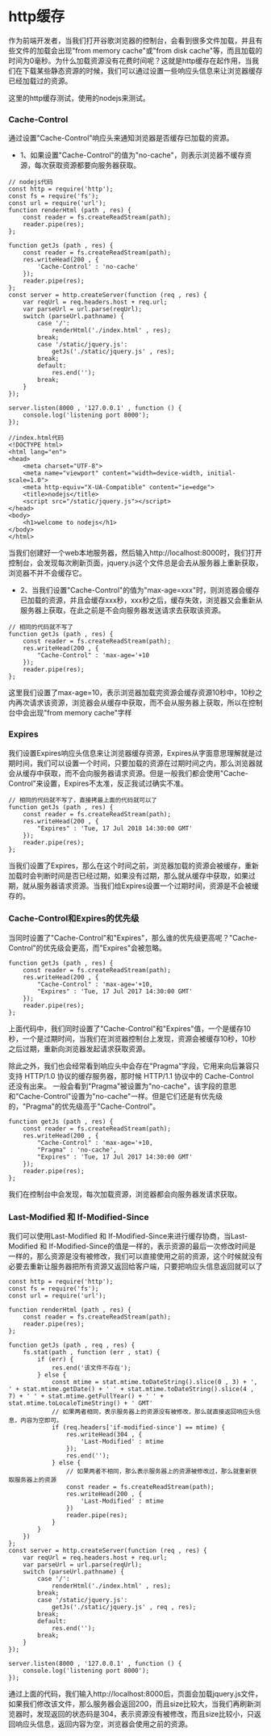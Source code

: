 # http缓存
作为前端开发者，当我们打开谷歌浏览器的控制台，会看到很多文件加载，并且有些文件的加载会出现"from memory cache"或"from disk cache"等，而且加载的时间为0毫秒。为什么加载资源没有花费时间呢？这就是http缓存在起作用，当我们在下载某些静态资源的时候，我们可以通过设置一些响应头信息来让浏览器缓存已经加载过的资源。

这里的http缓存测试，使用的nodejs来测试。

### Cache-Control
通过设置"Cache-Control"响应头来通知浏览器是否缓存已加载的资源。
- 1、如果设置"Cache-Control"的值为"no-cache"，则表示浏览器不缓存资源，每次获取资源都要向服务器获取。
```
// nodejs代码
const http = require('http');
const fs = require('fs');
const url = require('url');
function renderHtml (path , res) {
    const reader = fs.createReadStream(path);
    reader.pipe(res);
};

function getJs (path , res) {
    const reader = fs.createReadStream(path);
    res.writeHead(200 , {
        'Cache-Control' : 'no-cache'
    });
    reader.pipe(res);
};
const server = http.createServer(function (req , res) {
    var reqUrl = req.headers.host + req.url;
    var parseUrl = url.parse(reqUrl);
    switch (parseUrl.pathname) {
        case '/':
            renderHtml('./index.html' , res);
        break;
        case '/static/jquery.js':
            getJs('./static/jquery.js' , res);
        break;
        default:
            res.end('');
        break;
    }
});

server.listen(8000 , '127.0.0.1' , function () {
    console.log('listening port 8000');
});
```

```
//index.html代码
<!DOCTYPE html>
<html lang="en">
<head>
    <meta charset="UTF-8">
    <meta name="viewport" content="width=device-width, initial-scale=1.0">
    <meta http-equiv="X-UA-Compatible" content="ie=edge">
    <title>nodejs</title>
    <script src="/static/jquery.js"></script>
</head>
<body>
    <h1>welcome to nodejs</h1>
</body>
</html>
```
当我们创建好一个web本地服务器，然后输入http://localhost:8000时，我们打开控制台，会发现每次刷新页面，jquery.js这个文件总是会去从服务器上重新获取，浏览器不并不会缓存它。


- 2、当我们设置"Cache-Control"的值为"max-age=xxx"时，则浏览器会缓存已加载的资源，并且会缓存xxx秒，xxx秒之后，缓存失效，浏览器又会重新从服务器上获取，在此之前是不会向服务器发送请求去获取该资源。
```
// 相同的代码就不写了
function getJs (path , res) {
    const reader = fs.createReadStream(path);
    res.writeHead(200 , {
        "Cache-Control" : 'max-age='+10
    });
    reader.pipe(res);
};
```
这里我们设置了max-age=10，表示浏览器加载完资源会缓存资源10秒中，10秒之内再次请求该资源，浏览器会从缓存中获取，而不会从服务器上获取，所以在控制台中会出现"from memory cache"字样
### Expires
我们设置Expires响应头信息来让浏览器缓存资源，Expires从字面意思理解就是过期时间，我们可以设置一个时间，只要加载的资源在过期时间之内，那么浏览器就会从缓存中获取，而不会向服务器请求资源。但是一般我们都会使用"Cache-Control"来设置，Expires不太准，反正我试过确实不准。
```
// 相同的代码就不写了，直接拷最上面的代码就可以了
function getJs (path , res) {
    const reader = fs.createReadStream(path);
    res.writeHead(200 , {
        "Expires" : 'Tue, 17 Jul 2018 14:30:00 GMT'
    });
    reader.pipe(res);
};
```
当我们设置了Expires，那么在这个时间之前，浏览器加载的资源会被缓存，重新加载时会判断时间是否已经过期，如果没有过期，那么就从缓存中获取，如果过期，就从服务器请求资源。当我们给Expires设置一个过期时间，资源是不会被缓存的。
### Cache-Control和Expires的优先级
当同时设置了"Cache-Control"和"Expires"，那么谁的优先级更高呢？"Cache-Control"的优先级会更高，而"Expires"会被忽略。
```
function getJs (path , res) {
    const reader = fs.createReadStream(path);
    res.writeHead(200 , {
        "Cache-Control" : 'max-age='+10,
        "Expires" : 'Tue, 17 Jul 2017 14:30:00 GMT'
    });
    reader.pipe(res);
};
```
上面代码中，我们同时设置了"Cache-Control"和"Expires"值，一个是缓存10秒，一个是过期时间，当我们在浏览器控制台上发现，资源会被缓存10秒，10秒之后过期，重新向浏览器发起请求获取资源。

除此之外，我们也会经常看到响应头中会存在"Pragma"字段，它用来向后兼容只支持 HTTP/1.0 协议的缓存服务器，那时候 HTTP/1.1 协议中的 Cache-Control 还没有出来。 一般会看到"Pragma"被设置为"no-cache"，该字段的意思和"Cache-Control"设置为"no-cache"一样。但是它们还是有优先级的，"Pragma"的优先级高于"Cache-Control"。
```
function getJs (path , res) {
    const reader = fs.createReadStream(path);
    res.writeHead(200 , {
        "Cache-Control" : 'max-age='+10,
        "Pragma" : 'no-cache',
        "Expires" : 'Tue, 17 Jul 2017 14:30:00 GMT'
    });
    reader.pipe(res);
};
```
我们在控制台中会发现，每次加载资源，浏览器都会向服务器发请求获取。
### Last-Modified 和 If-Modified-Since
我们可以使用Last-Modified 和 If-Modified-Since来进行缓存协商，当Last-Modified 和 If-Modified-Since的值是一样的，表示资源的最后一次修改时间是一样的，那么资源是没有被修改，我们可以直接使用之前的资源，这个时候就没有必要去重新让服务器把所有资源又返回给客户端，只要把响应头信息返回就可以了

```
const http = require('http');
const fs = require('fs');
const url = require('url');

function renderHtml (path , res) {
    const reader = fs.createReadStream(path);
    reader.pipe(res);
};

function getJs (path , req , res) {
    fs.stat(path , function (err , stat) {
        if (err) {
            res.end('该文件不存在');
        } else {
            const mtime = stat.mtime.toDateString().slice(0 , 3) + ', ' + stat.mtime.getDate() + ' ' + stat.mtime.toDateString().slice(4 , 7) + ' ' + stat.mtime.getFullYear() + ' ' + stat.mtime.toLocaleTimeString() + ' GMT'
            // 如果两者相同，表示服务器上的资源没有被修改，那么就直接返回响应头信息，内容为空即可。
            if (req.headers['if-modified-since'] == mtime) {
                res.writeHead(304 , {
                    'Last-Modified' : mtime
                });
                res.end('');
            } else {
                // 如果两者不相同，那么表示服务器上的资源被修改过，那么就重新获取服务器上的资源
                const reader = fs.createReadStream(path);
                res.writeHead(200 , {
                    'Last-Modified' : mtime
                })
                reader.pipe(res);
            }
        }
    })
};
const server = http.createServer(function (req , res) {
    var reqUrl = req.headers.host + req.url;
    var parseUrl = url.parse(reqUrl);
    switch (parseUrl.pathname) {
        case '/':
            renderHtml('./index.html' , res);
        break;
        case '/static/jquery.js':
            getJs('./static/jquery.js' , req , res);
        break;
        default:
            res.end('');
        break;
    }
});

server.listen(8000 , '127.0.0.1' , function () {
    console.log('listening port 8000');
});
```
通过上面的代码，我们输入http://localhost:8000后，页面会加载jquery.js文件，如果我们修改该文件，那么服务器会返回200，而且size比较大，当我们再刷新浏览器时，发现返回的状态码是304，表示资源没有被修改，而且size比较小，只返回响应头信息，返回内容为空，浏览器会使用之前的资源。